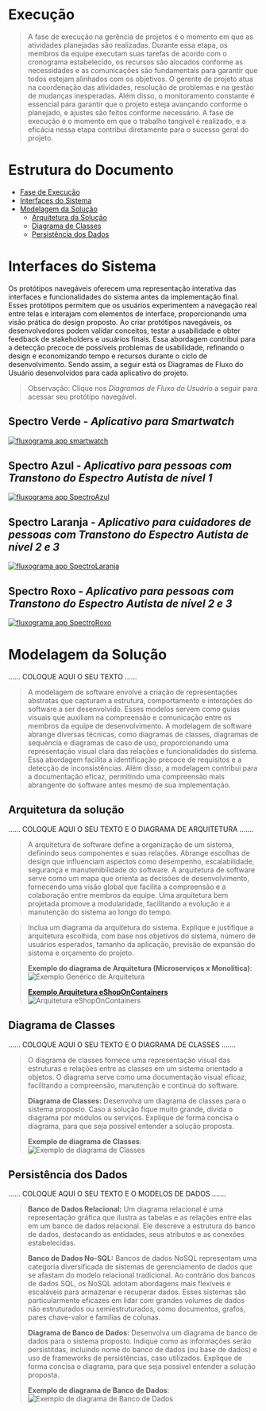 # Execução

> A fase de execução na gerência de projetos é o momento em que as atividades planejadas são realizadas. 
> Durante essa etapa, os membros da equipe executam suas tarefas de acordo com o cronograma estabelecido, os recursos são alocados conforme as necessidades e as comunicações são fundamentais para garantir que todos estejam alinhados com os objetivos. 
> O gerente de projeto atua na coordenação das atividades, resolução de problemas e na gestão de mudanças inesperadas. 
> Além disso, o monitoramento constante é essencial para garantir que o projeto esteja avançando conforme o planejado, e ajustes são feitos conforme necessário. 
> A fase de execução é o momento em que o trabalho tangível é realizado, e a eficácia nessa etapa contribui diretamente para o sucesso geral do projeto.

# Estrutura do Documento

- [Fase de Execução](#execução)
- [Interfaces do Sistema](#interfaces-do-sistema)
- [Modelagem da Solução](#modelagem-da-solução)
  - [Arquitetura da Solução](#arquitetura-da-solução)
  - [Diagrama de Classes](#diagrama-de-classes)
  - [Persistência dos Dados](#persistência-dos-dados)


# Interfaces do Sistema

 Os protótipos navegáveis oferecem uma representação interativa das interfaces e funcionalidades do sistema antes da implementação final. 
 Esses protótipos permitem que os usuários experimentem a navegação real entre telas e interajam com elementos de interface, proporcionando uma visão prática do design proposto. 
 Ao criar protótipos navegáveis, os desenvolvedores podem validar conceitos, testar a usabilidade e obter feedback de stakeholders e usuários finais. 
 Essa abordagem contribui para a detecção precoce de possíveis problemas de usabilidade, refinando o design e economizando tempo e recursos durante o ciclo de desenvolvimento. Sendo assim, a seguir está os Diagramas de Fluxo do Usuário desenvolvidos para cada aplicativo do projeto.

> Observação: Clique nos *Diagramas de Fluxo do Usuário* a seguir para acessar seu protótipo navegável.

## Spectro Verde - *Aplicativo para Smartwatch*

[![fluxograma app smartwatch](./images/interfaces_spectroVerde.png)](https://www.figma.com/proto/NRsvA6N286mr4Tv7cBRT9A/SpectroBuddy?node-id=211-173&t=P0AIL9t6NrjiREgO-1&scaling=min-zoom&page-id=0%3A1&starting-point-node-id=211%3A173&show-proto-sidebar=1)

## Spectro Azul - *Aplicativo para pessoas com Transtono do Espectro Autista de nível 1*

[![fluxograma app SpectroAzul](./images/interfaces_spectroAzul.png)](https://www.figma.com/proto/NRsvA6N286mr4Tv7cBRT9A/SpectroBuddy?node-id=204-69&t=P0AIL9t6NrjiREgO-1&scaling=min-zoom&page-id=0%3A1&starting-point-node-id=204%3A69&show-proto-sidebar=1)

## Spectro Laranja - *Aplicativo para cuidadores de pessoas com Transtono do Espectro Autista de nível 2 e 3*

[![fluxograma app SpectroLaranja](./images/interfaces_spectroLaranja.png)](https://www.figma.com/proto/NRsvA6N286mr4Tv7cBRT9A/SpectroBuddy?node-id=356-15&t=iikM5kugf4JOiFR2-1&scaling=min-zoom&page-id=0%3A1&starting-point-node-id=356%3A15&show-proto-sidebar=1)

## Spectro Roxo - *Aplicativo para pessoas com Transtono do Espectro Autista de nível 2 e 3*

[![fluxograma app SpectroRoxo](./images/interfaces_spectroRoxo.png)](https://www.figma.com/proto/NRsvA6N286mr4Tv7cBRT9A/SpectroBuddy?node-id=362-2&t=iikM5kugf4JOiFR2-1&scaling=min-zoom&page-id=0%3A1&starting-point-node-id=362%3A2&show-proto-sidebar=1)

# Modelagem da Solução

......  COLOQUE AQUI O SEU TEXTO ......


> A modelagem de software envolve a criação de representações abstratas que capturam a estrutura, comportamento e interações do software a ser desenvolvido. 
> Esses modelos servem como guias visuais que auxiliam na compreensão e comunicação entre os membros da equipe de desenvolvimento. 
> A modelagem de software abrange diversas técnicas, como diagramas de classes, diagramas de sequência e diagramas de caso de uso, proporcionando uma representação visual clara das relações e funcionalidades do sistema. 
> Essa abordagem facilita a identificação precoce de requisitos e a detecção de inconsistências. 
> Além disso, a modelagem contribui para a documentação eficaz, permitindo uma compreensão mais abrangente do software antes mesmo de sua implementação. 

## Arquitetura da solução

......  COLOQUE AQUI O SEU TEXTO E O DIAGRAMA DE ARQUITETURA .......

> A arquitetura de software define a organização de um sistema, definindo seus componentes e suas relações.
> Abrange escolhas de design que influenciam aspectos como desempenho, escalabilidade, segurança e manutenibilidade do software. 
> A arquitetura de software serve como um mapa que orienta as decisões de desenvolvimento, fornecendo uma visão global que facilita a compreensão e a colaboração entre membros da equipe. 
> Uma arquitetura bem projetada promove a modularidade, facilitando a evolução e a manutenção do sistema ao longo do tempo.

> Inclua um diagrama da arquitetura do sistema. 
> Explique e justifique a arquitetura escolhida, com base nos objetivos do sistema, número de usuários esperados, tamanho da aplicação, previsão de expansão do sistema e orçamento do projeto.
> 
> **Exemplo do diagrama de Arquitetura (Microserviços x Monolítica)**:
> ![Exemplo Genérico de Arquitetura](images/arquitetura-sistema.png)
>
> **[Exemplo Arquitetura eShopOnContainers](https://learn.microsoft.com/pt-br/dotnet/architecture/microservices/multi-container-microservice-net-applications/microservice-application-design)**
> ![Arquitetura eShopOnContainers](images/eshoponcontainers-architecture.png)


## Diagrama de Classes

......  COLOQUE AQUI O SEU TEXTO E O DIAGRAMA DE CLASSES .......

> O diagrama de classes fornece uma representação visual das estruturas e relações entre as classes em um sistema orientado a objetos. 
> O diagrama serve como uma documentação visual eficaz, facilitando a compreensão, manutenção e contínua do software.
>
> **Diagrama de Classes:**
> Desenvolva um diagrama de classes para o sistema proposto.
> Caso a solução fique muito grande, divida o diagrama por módulos ou serviços.
> Explique de forma concisa o diagrama, para que seja possível entender a solução proposta.
>
> **Exemplo de diagrama de Classes**:
> ![Exemplo de diagrama de Classes](images/class-diagram.png)


## Persistência dos Dados

......  COLOQUE AQUI O SEU TEXTO E O MODELOS DE DADOS .......

> **Banco de Dados Relacional:**
> Um diagrama relacional é uma representação gráfica que ilustra as tabelas e as relações entre elas em um banco de dados relacional. 
> Ele descreve a estrutura do banco de dados, destacando as entidades, seus atributos e as conexões estabelecidas.
>
> **Banco de Dados No-SQL:**
> Bancos de dados NoSQL representam uma categoria diversificada de sistemas de gerenciamento de dados que se afastam do modelo relacional tradicional. 
> Ao contrário dos bancos de dados SQL, os NoSQL adotam abordagens mais flexíveis e escaláveis para armazenar e recuperar dados. 
> Esses sistemas são particularmente eficazes em lidar com grandes volumes de dados não estruturados ou semiestruturados, como documentos, grafos, pares chave-valor e famílias de colunas.
> 
> **Diagrama de Banco de Dados:**
> Desenvolva um diagrama de banco de dados para o sistema proposto.
> Indique como as informações serão persistitdas, incluindo nome do banco de dados (ou base de dados) e uso de frameworks de persistências, caso utilizados.
> Explique de forma concisa o diagrama, para que seja possível entender a solução proposta.
>
> **Exemplo de diagrama de Banco de Dados**:
> ![Exemplo de diagrama de Banco de Dados](images/database-diagram.png)


